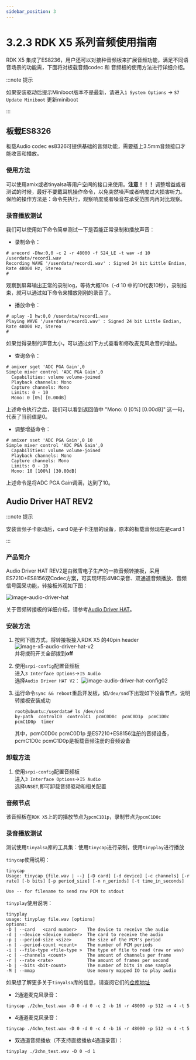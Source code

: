 ```yaml
---
sidebar_position: 3
---
```


# 3.2.3 RDK X5 系列音频使用指南

RDK X5 集成了ES8236，用户还可以对接种音频板来扩展音频功能，满足不同语音场景的功能需，下面将对板载音频codec 和 音频板的使用方法进行详细介绍。

:::note 提示

如果安装驱动后提示Miniboot版本不是最新，请进入`1 System Options` -> `S7 Update Miniboot` 更新miniboot

:::


## 板载ES8326

板载Audio codec es8326可提供基础的音频功能，需要插上3.5mm音频接口才能收音和播放。

### 使用方法
可以使用amix或者tinyalsa等用户空间的接口来使用。__注意！！！__ 调整增益或者测试的时候，最好不要戴耳机操作命令，以免突然噪声或者响度过大损害听力。
保险的操作方法是：命令先执行，观察响度或者噪音在承受范围内再对比观察。


### 录音播放测试
我们可以使用如下命令简单测试一下是否能正常录制和播放声音：

- 录制命令：
```
# arecord -Dhw:0,0 -c 2 -r 48000 -f S24_LE -t wav -d 10 /userdata/record1.wav
Recording WAVE '/userdata/record1.wav' : Signed 24 bit Little Endian, Rate 48000 Hz, Stereo
#
```
观察到屏幕输出正常的录制log，等待大概10s（-d 10 中的10代表10秒），录制结束，就可以通过如下命令来播放刚刚的录音了。

- 播放命令：
```
# aplay -D hw:0,0 /userdata/record1.wav
Playing WAVE '/userdata/record1.wav' : Signed 24 bit Little Endian, Rate 48000 Hz, Stereo
#
```

如果觉得录制的声音太小，可以通过如下方式查看和修改麦克风收音的增益。

- 查询命令：
```
# amixer sget 'ADC PGA Gain',0
Simple mixer control 'ADC PGA Gain',0
  Capabilities: volume volume-joined
  Playback channels: Mono
  Capture channels: Mono
  Limits: 0 - 10
  Mono: 0 [0%] [0.00dB]
```
上述命令执行之后，我们可以看到返回值中 "Mono: 0 [0%] [0.00dB]" 这一句，代表了当前值是0。


- 调整增益命令：
```
# amixer sset 'ADC PGA Gain',0 10
Simple mixer control 'ADC PGA Gain',0
  Capabilities: volume volume-joined
  Playback channels: Mono
  Capture channels: Mono
  Limits: 0 - 10
  Mono: 10 [100%] [30.00dB]
```
上述命令是将ADC PGA Gain调满，达到了10。



## Audio Driver HAT REV2

:::note 提示

安装音频子卡驱动后，card 0是子卡注册的设备，原本的板载音频现在是card 1

:::

### 产品简介

Audio Driver HAT REV2是由微雪电子生产的一款音频转接板，采用ES7210+ES8156双Codec方案，可实现环形4MIC录音、双通道音频播放、音频信号回采功能，转接板外观如下图：

![image-audio-driver-hat](../../../static/img/03_Basic_Application/02_audio/image/image-audio-driver-hat.jpg)

关于音频转接板的详细介绍，请参考[Audio Driver HAT](https://www.waveshare.net/shop/Audio-Driver-HAT.htm)。

### 安装方法

1. 按照下图方式，将转接板接入RDK X5 的40pin header  
![image-x5-audio-driver-hat-v2](../../../static/img/03_Basic_Application/02_audio/image/image-x5-audio-driver-hat-v2.png)  
并将拨码开关全部拨到**off**


2. 使用`srpi-config`配置音频板  
进入`3 Interface Options`->`I5 Audio`  
选择`Audio Driver HAT V2`：
![image-audio-driver-hat-config02](../../../static/img/03_Basic_Application/02_audio/image/image-audio-driver-hat-config02.png)  


3. 运行命令`sync && reboot`重启开发板，如`/dev/snd`下出现如下设备节点，说明转接板安装成功
    ```shell
    root@ubuntu:/userdata# ls /dev/snd
    by-path  controlC0  controlC1  pcmC0D0c  pcmC0D1p  pcmC1D0c  pcmC1D0p  timer
    ```
    其中，pcmC0D0c  pcmC0D1p 是ES7210+ES8156注册的音频设备，pcmC1D0c  pcmC1D0p是板载音频注册的音频设备


### 卸载方法
1. 使用`srpi-config`配置音频板   
进入`3 Interface Options`->`I5 Audio`  
选择`UNSET`,即可卸载音频驱动和相关配置

### 音频节点
该音频板在`RDK X5`上的的播放节点为`pcmC1D1p`，录制节点为`pcmC1D0c`

### 录音播放测试

测试使用`tinyalsa`库的工具集：使用`tinycap`进行录制，使用`tinyplay`进行播放

`tinycap`使用说明：
```shell
tinycap
Usage: tinycap {file.wav | --} [-D card] [-d device] [-c channels] [-r rate] [-b bits] [-p period_size] [-n n_periods] [-t time_in_seconds]

Use -- for filename to send raw PCM to stdout
```
`tinyplay`使用说明：
```shell
tinyplay
usage: tinyplay file.wav [options]
options:
-D | --card   <card number>    The device to receive the audio
-d | --device <device number>  The card to receive the audio
-p | --period-size <size>      The size of the PCM's period
-n | --period-count <count>    The number of PCM periods
-i | --file-type <file-type >  The type of file to read (raw or wav)
-c | --channels <count>        The amount of channels per frame
-r | --rate <rate>             The amount of frames per second
-b | --bits <bit-count>        The number of bits in one sample
-M | --mmap                    Use memory mapped IO to play audio
```
如果想了解更多关于`tinyalsa`库的信息，请查阅它们的[仓库地址](https://github.com/tinyalsa/tinyalsa)

- 2通道麦克风录音：

```
tinycap ./2chn_test.wav -D 0 -d 0 -c 2 -b 16 -r 48000 -p 512 -n 4 -t 5
```

- 4通道麦克风录音：

```
tinycap ./4chn_test.wav -D 0 -d 0 -c 4 -b 16 -r 48000 -p 512 -n 4 -t 5
```

- 双通道音频播放（不支持直接播放4通道录音）：

```
tinyplay ./2chn_test.wav -D 0 -d 1
```